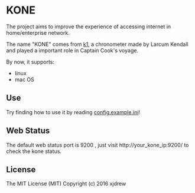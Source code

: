 # KONE

The project aims to improve the experience of accessing internet in home/enterprise network.

The name "KONE" comes from [k1](https://en.wikipedia.org/wiki/Larcum_Kendall#K1), a chronometer made by Larcum Kendall and played a important role in Captain Cook's voyage.

By now, it supports:

* linux
* mac OS

## Use

Try finding how to use it by reading [config.example.ini](./config.example.ini)!

## Web Status

The default web status port is 9200 , just visit http://your_kone_ip:9200/ to check the kone status.

## License

The MIT License (MIT) Copyright (c) 2016 xjdrew
